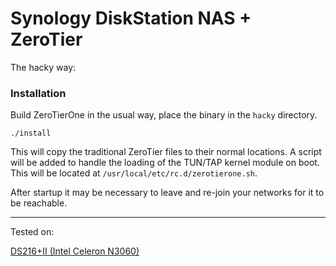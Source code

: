 Synology DiskStation NAS + ZeroTier
======

The hacky way: 

### Installation

Build ZeroTierOne in the usual way, place the binary in the `hacky` directory.

```
./install
```

This will copy the traditional ZeroTier files to their normal locations. A script will be added to handle the loading of the TUN/TAP kernel module on boot. This will be located at `/usr/local/etc/rc.d/zerotierone.sh`.

After startup it may be necessary to leave and re-join your networks for it to be reachable.

***

Tested on:

[DS216+II (Intel Celeron N3060)](https://www.synology.com/en-us/products/DS216+II)